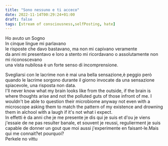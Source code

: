 ```yaml
---
title: "Sono nessuno e ti acceco"
date: 2022-11-14T00:29:24+01:00
draft: false
tags: [stream of consciousness,selfPosting, hate]
---
```


Ho avuto un Sogno<br>
In cinque lingue mi parlavano<br>
le risposte che davo bastavano, ma non mi capivano veramente<br>
da anni mi presentavo e loro a stento mi ricordavano o assolutamente non mi riconoscevano<br>
una vista nubilosa è un forte senso di incomprensione.<br>

Svegliarsi con le lacrime non è mai una bella sensazione,è peggio però quando le lacrime sorgono durante il giorno invocate da una sensazione spiacevole, una risposta non data.<br>
I'll never know what my  brain looks like from the outside, if the brain is where thoughts arise and not the polluted guts of those infront of me. I wouldn't be able to question their microbiome anyway not even with a microscope asking them to match the pattern of my existence and drowning them in alchool with a laugh if it's not what i expect.<br>
In effetti è da anni che je me presente je dis qui je suis et d'ou je viens j'essaie de ne pas resulter banale, et souvent je reussi, regulierment je suis capable de donner un gout que moi aussi j'experimente en faisant-le.Mais qui me connait?et pourquoi?
<br> Perkele no vittu